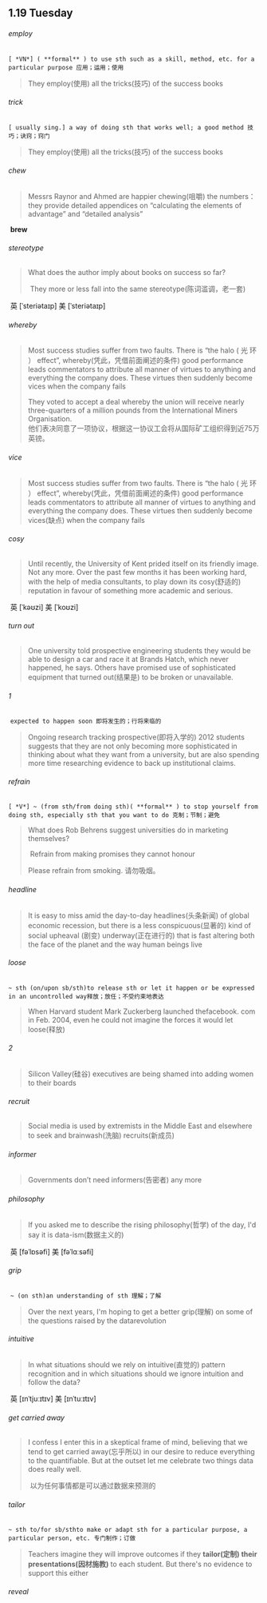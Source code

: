## 1.19	Tuesday

###### employ

​	`[ *VN*] ( **formal** ) to use sth such as a skill, method, etc. for a particular purpose 应用；运用；使用`

> They employ(使用) all the tricks(技巧) of the success books

###### trick

​	`[ usually sing.] a way of doing sth that works well; a good method 技巧；诀窍；窍门`

>They employ(使用) all the tricks(技巧) of the success books

###### chew

>Messrs Raynor and Ahmed are happier chewing(咀嚼) the numbers： they provide detailed appendices on “calculating the elements of advantage” and “detailed analysis”

​	**brew**

###### stereotype

> What does the author imply about books on success so far?
>
> ​	They more or less fall into the same stereotype(陈词滥调，老一套)

​	英 [ˈsteriətaɪp]   美 [ˈsteriətaɪp] 

###### whereby

>Most success studies suffer from two faults. There is “the halo ( 光 环 ） effect”, whereby(凭此，凭借前面阐述的条件) good performance leads commentators to attribute all manner of virtues to anything and everything the company does. These virtues then suddenly become vices when the company fails
>
>They voted to accept a deal whereby the union will receive nearly three-quarters of a million pounds from the International Miners Organisation.  
>	他们表决同意了一项协议，根据这一协议工会将从国际矿工组织得到近75万英镑。

###### vice

>Most success studies suffer from two faults. There is “the halo ( 光 环 ） effect”, whereby(凭此，凭借前面阐述的条件) good performance leads commentators to attribute all manner of virtues to anything and everything the company does. These virtues then suddenly become vices(缺点) when the company fails

###### cosy

> Until recently, the University of Kent prided itself on its friendly image. Not any more. Over the past few months it has been working hard, with the help of media consultants, to play down its cosy(舒适的) reputation in favour of something more academic and serious.

​	英 [ˈkəʊzi]   美 [ˈkoʊzi] 

###### turn out

>One university told prospective engineering students they would be able to design a car and race it at Brands Hatch, which never happened, he says. Others have promised use of sophisticated equipment that turned out(结果是) to be broken or unavailable.

###### 1

​	`expected to happen soon 即将发生的；行将来临的`

> Ongoing research tracking prospective(即将入学的) 2012 students suggests that they are not only becoming more sophisticated in thinking about what they want from a university, but are also spending more time researching evidence to back up institutional claims.

###### refrain

​	`[ *V*] ~ (from sth/from doing sth)( **formal** ) to stop yourself from doing sth, especially sth that you want to do 克制；节制；避免`

> What does Rob Behrens suggest universities do in marketing themselves?
>
> ​	Refrain from making promises they cannot honour
>
> Please refrain from smoking. 请勿吸烟。

###### headline

> It is easy to miss amid the day-to-day headlines(头条新闻) of global economic recession, but there is a less conspicuous(显著的) kind of social upheaval (剧变) underway(正在进行的) that is fast altering both the face of the planet and the way human beings live

###### loose

​	`~ sth (on/upon sb/sth)to release sth or let it happen or be expressed in an uncontrolled way释放；放任；不受约束地表达`

> When Harvard student Mark Zuckerberg launched thefacebook. com in Feb. 2004, even he could not imagine the forces it would let loose(释放)

###### 2

> Silicon Valley(硅谷) executives are being shamed into adding women to their boards

###### recruit

> Social media is used by extremists in the Middle East and elsewhere to seek and brainwash(洗脑) recruits(新成员)

###### informer

> Governments don’t need informers(告密者) any more

###### philosophy

> If you asked me to describe the rising philosophy(哲学) of the day, I'd say it is data-ism(数据主义的)

​	英 [fəˈlɒsəfi]   美 [fəˈlɑːsəfi] 

###### grip

​	`~ (on sth)an understanding of sth 理解；了解`

> Over the next years, I'm hoping to get a better grip(理解) on some of the questions raised by the datarevolution

###### intuitive

> In what situations should we rely on intuitive(直觉的) pattern recognition and in which situations should we ignore intuition and follow the data?

​	英 [ɪnˈtjuːɪtɪv]   美 [ɪnˈtuːɪtɪv] 

###### get carried away

> I confess I enter this in a skeptical frame of mind, believing that we tend to get carried away(忘乎所以) in our desire to reduce everything to the quantifiable. But at the outset let me celebrate two things data does really well.
>
> ​	以为任何事情都是可以通过数据来预测的

###### tailor

​	`~ sth to/for sb/sthto make or adapt sth for a particular purpose, a particular person, etc. 专门制作；订做`

> Teachers imagine they will improve outcomes if they **tailor(定制) their presentations(因材施教)** to each student. But there's no evidence to support this either

###### reveal



